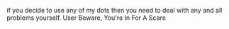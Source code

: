 if you decide to use any of my dots then you need to deal with 
any and all problems yourself. 
User Beware, You're In For A Scare
